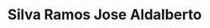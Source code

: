 ---
title: "Silva Ramos Jose Aldalberto"
url: /ciudad-de-mexico/silva-ramos-jose-aldalberto/
shop: comodidad
---